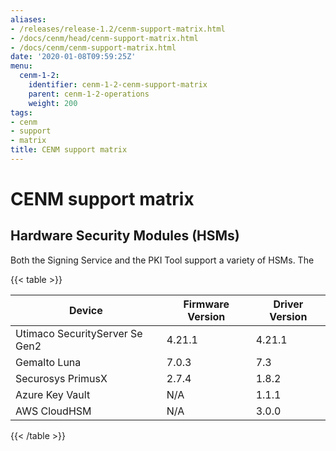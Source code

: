 ```yaml
---
aliases:
- /releases/release-1.2/cenm-support-matrix.html
- /docs/cenm/head/cenm-support-matrix.html
- /docs/cenm/cenm-support-matrix.html
date: '2020-01-08T09:59:25Z'
menu:
  cenm-1-2:
    identifier: cenm-1-2-cenm-support-matrix
    parent: cenm-1-2-operations
    weight: 200
tags:
- cenm
- support
- matrix
title: CENM support matrix
---
```



# CENM support matrix


## Hardware Security Modules (HSMs)

Both the Signing Service and the PKI Tool support a variety of HSMs. The


{{< table >}}

|Device|Firmware Version|Driver Version|
|--------------------------------|------------------|------------------|
|Utimaco SecurityServer Se Gen2|4.21.1|4.21.1|
|Gemalto Luna|7.0.3|7.3|
|Securosys PrimusX|2.7.4|1.8.2|
|Azure Key Vault|N/A|1.1.1|
|AWS CloudHSM|N/A|3.0.0|

{{< /table >}}
